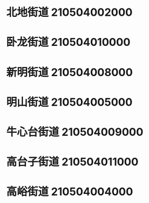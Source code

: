 # 北地街道 210504002000
# 卧龙街道 210504010000
# 新明街道 210504008000
# 明山街道 210504005000
# 牛心台街道 210504009000
# 高台子街道 210504011000
# 高峪街道 210504004000
